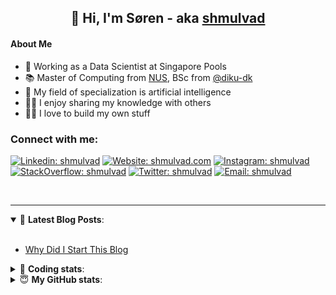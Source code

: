 <h2 align="center">
	👋 Hi, I'm Søren - aka <a href="https://shmulvad.com">shmulvad</a>
</h2>

#### About Me
- 🤖 Working as a Data Scientist at Singapore Pools
- 📚 Master of Computing from [NUS], BSc from [@diku-dk]
- 🧠 My field of specialization is artificial intelligence
- 👨‍🏫 I enjoy sharing my knowledge with others
- 👨‍💻 I love to build my own stuff

### Connect with me:

[![Linkedin: shmulvad](https://img.shields.io/badge/shmulvad-blue?style=flat&logo=Linkedin&logoColor=white)][linkedin]
[![Website: shmulvad.com](https://img.shields.io/badge/shmulvad.com-47CCCC?&style=flat&logo=Google-Chrome&logoColor=white)][website]
[![Instagram: shmulvad](https://img.shields.io/badge/-@shmulvad-purple?style=flat&logo=Instagram&logoColor=white)][instagram]
[![StackOverflow: shmulvad](https://img.shields.io/badge/shmulvad-FE7A16?style=flat&logo=stack-overflow&logoColor=white)][stackOverflow]
[![Twitter: shmulvad](https://img.shields.io/badge/@shmulvad-1ca0f1?style=flat&logo=twitter&logoColor=white)][twitter]
[![Email: shmulvad](https://img.shields.io/badge/shmulvad-D14836?style=flat&logo=gmail&logoColor=white)][mail]

<br />

---

<details open>
 <summary>📕 <b>Latest Blog Posts</b>: </summary>

<br>

<!-- BLOG-POST-LIST:START -->
- [Why Did I Start This Blog](https://shmulvad.com/blog/why-did-start-this-blog)
<!-- BLOG-POST-LIST:END -->

</details>

<!-- --- -->

<details>
 <summary>🤖 <b>Coding stats</b>: </summary>

<br>

NOTE: Doesn't track coding at work or work done in environments such as Jupyter Notebooks.

<!--START_SECTION:waka-->
![Code Time](http://img.shields.io/badge/Code%20Time-1%2C559%20hrs%2054%20mins-blue)

**I'm a Night 🦉** 

```text
🌞 Morning    77 commits     ██░░░░░░░░░░░░░░░░░░░░░░░   9.36% 
🌆 Daytime    266 commits    ████████░░░░░░░░░░░░░░░░░   32.32% 
🌃 Evening    292 commits    ████████░░░░░░░░░░░░░░░░░   35.48% 
🌙 Night      188 commits    █████░░░░░░░░░░░░░░░░░░░░   22.84%

```


📊 **This Week I Spent My Time On** 

```text
💬 Programming Languages: 
Other                    22 mins             ████████████░░░░░░░░░░░░░   49.16% 
Python                   19 mins             ██████████░░░░░░░░░░░░░░░   41.53% 
INI                      2 mins              █░░░░░░░░░░░░░░░░░░░░░░░░   6.06% 
HTML                     0 secs              ░░░░░░░░░░░░░░░░░░░░░░░░░   1.6% 
Text                     0 secs              ░░░░░░░░░░░░░░░░░░░░░░░░░   1.13%

🔥 Editors: 
VS Code                  23 mins             ████████████░░░░░░░░░░░░░   50.84% 
Zsh                      22 mins             ████████████░░░░░░░░░░░░░   49.16%

🐱‍💻 Projects: 
django-wedding-website   17 mins             █████████░░░░░░░░░░░░░░░░   38.05% 
search_string            16 mins             █████████░░░░░░░░░░░░░░░░   35.65% 
Terminal                 10 mins             █████░░░░░░░░░░░░░░░░░░░░   22.36% 
overvaagning-sender      1 min               █░░░░░░░░░░░░░░░░░░░░░░░░   3.77% 
hit-locator              0 secs              ░░░░░░░░░░░░░░░░░░░░░░░░░   0.17%

```


 Last Updated on 02/09/2022 18:51:03 UTC
<!--END_SECTION:waka-->

</details>

<!-- --- -->

<details>
 <summary>😇 <b>My GitHub stats</b>: </summary>

<br>

<img align="left" alt="shmulvad's Github Stats" src="https://github-readme-stats.vercel.app/api?username=shmulvad&show_icons=true&hide_border=true" />

</details>



[website]: https://shmulvad.com
[twitter]: https://twitter.com/shmulvad
[linkedin]: https://linkedin.com/in/shmulvad
[instagram]: https://instagram.com/shmulvad
[stackOverflow]: https://stackoverflow.com/users/9248793/shmulvad
[mail]: mailto:shmulvad@gmail.com
[@diku-dk]: https://github.com/diku-dk
[github]: https://github.com/shmulvad
[NUS]: https://www.nus.edu.sg